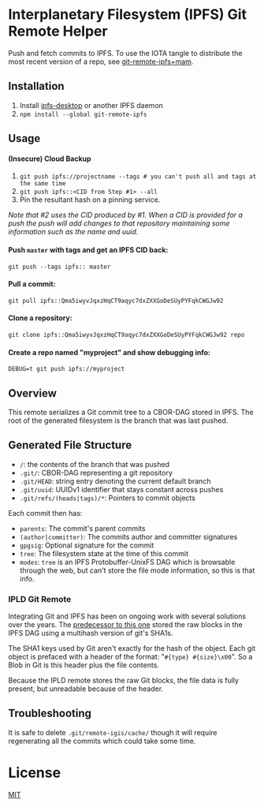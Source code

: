 # Interplanetary Filesystem (IPFS) Git Remote Helper

Push and fetch commits to IPFS. To use the IOTA tangle to distribute the most recent version of a repo, see [git-remote-ipfs+mam](https://github.com/dhappy/git-remote-ipfs-mam).

## Installation

1. Install [ipfs-desktop](//github.com/ipfs-shipyard/ipfs-desktop#install) or another IPFS daemon
2. `npm install --global git-remote-ipfs`

## Usage

#### (Insecure) Cloud Backup

1. `git push ipfs://projectname --tags # you can't push all and tags at the same time`
2. `git push ipfs::<CID from Step #1> --all`
3. Pin the resultant hash on a pinning service.

_Note that #2 uses the CID produced by #1. When a CID is provided for a push the push will add changes to that repository maintaining some information such as the name and uuid._

#### Push `master` with tags and get an IPFS CID back:

`git push --tags ipfs:: master`

#### Pull a commit:

`git pull ipfs::Qma5iwyvJqxzHqCT9aqyc7dxZXXGoDeSUyPYFqkCWGJw92`

#### Clone a repository:

`git clone ipfs::Qma5iwyvJqxzHqCT9aqyc7dxZXXGoDeSUyPYFqkCWGJw92 repo`

#### Create a repo named "myproject" and show debugging info:

`DEBUG=t git push ipfs://myproject`

## Overview

This remote serializes a Git commit tree to a CBOR-DAG stored in IPFS. The root of the generated filesystem is the branch that was last pushed.

## Generated File Structure

* `/`: the contents of the branch that was pushed
* `.git/`: CBOR-DAG representing a git repository
* `.git/HEAD`: string entry denoting the current default branch
* `.git/uuid`: UUIDv1 identifier that stays constant across pushes
* `.git/refs/(heads|tags)/*`: Pointers to commit objects

Each commit then has:

* `parents`: The commit's parent commits
* `(author|committer)`: The commits author and committer signatures
* `gpgsig`: Optional signature for the commit
* `tree`: The filesystem state at the time of this commit
* `modes`: `tree` is an IPFS Protobuffer-UnixFS DAG which is browsable through the web, but can't store the file mode information, so this is that info.

### IPLD Git Remote

Integrating Git and IPFS has been on ongoing work with several solutions over the years. The [predecessor to this one](//github.com/ipfs-shipyard/git-remote-ipld) stored the raw blocks in the IPFS DAG using a multihash version of git's SHA1s.

The SHA1 keys used by Git aren't exactly for the hash of the object. Each git object is prefaced with a header of the format: "`#{type} #{size}\x00`". So a Blob in Git is this header plus the file contents.

Because the IPLD remote stores the raw Git blocks, the file data is fully present, but unreadable because of the header.

## Troubleshooting

It is safe to delete `.git/remote-igis/cache/` though it will require regenerating all the commits which could take some time.

# License
[MIT](LISENCE)
